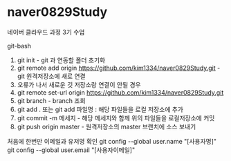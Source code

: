 # naver0829Study
네이버 클라우드 과정 3기 수업


git-bash

1. git init - git 과 연동할 폴더 초기화
2. git remote add origin https://github.com/kim1334/naver0829Study.git - git 원격저장소에 새로 연결
3. 오류가 나서 새로운 깃 저장소랑 연결이 안될 경우
4. git remote set-url origin https://github.com/kim1334/naver0829Study.git
5. git branch - branch 조회
6. git add .  또는 git add 파일명 : 해당 파일들을 로컬 저장소에 추가
7. git commit -m 메세지 - 해당 메세지와 함께 위의 파일들을 로컬저장소에 커밋
8. git push origin master - 원격저장소의 master 브랜치에 소스 보내기

처음에 한번만 이메일과 유저명 확인
git config --global user.name "[사용자명]"
git config --global user.email "[사용자이메일]"


